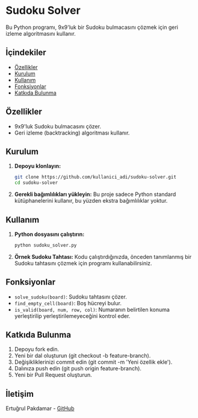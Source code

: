 # Sudoku Solver

Bu Python programı, 9x9'luk bir Sudoku bulmacasını çözmek için geri izleme algoritmasını kullanır.

## İçindekiler

- [Özellikler](#özellikler)
- [Kurulum](#kurulum)
- [Kullanım](#kullanım)
- [Fonksiyonlar](#fonksiyonlar)
- [Katkıda Bulunma](#katkıda-bulunma)

## Özellikler

- 9x9'luk Sudoku bulmacasını çözer.
- Geri izleme (backtracking) algoritması kullanır.

## Kurulum

1. **Depoyu klonlayın:**
    ```sh
    git clone https://github.com/kullanici_adi/sudoku-solver.git
    cd sudoku-solver
    ```

2. **Gerekli bağımlılıkları yükleyin:**
    Bu proje sadece Python standard kütüphanelerini kullanır, bu yüzden ekstra bağımlılıklar yoktur.

## Kullanım

1. **Python dosyasını çalıştırın:**
    ```sh
    python sudoku_solver.py
    ```

2. **Örnek Sudoku Tahtası:**
    Kodu çalıştırdığınızda, önceden tanımlanmış bir Sudoku tahtasını çözmek için programı kullanabilirsiniz.

## Fonksiyonlar

- `solve_sudoku(board)`: Sudoku tahtasını çözer.
- `find_empty_cell(board)`: Boş hücreyi bulur.
- `is_valid(board, num, row, col)`: Numaranın belirtilen konuma yerleştirilip yerleştirilemeyeceğini kontrol eder.

## Katkıda Bulunma

1. Depoyu fork edin.
2. Yeni bir dal oluşturun (git checkout -b feature-branch).
3. Değişikliklerinizi commit edin (git commit -m 'Yeni özellik ekle').
4. Dalınıza push edin (git push origin feature-branch).
5. Yeni bir Pull Request oluşturun.

## İletişim

Ertuğrul Pakdamar - [GitHub](https://github.com/Ertugrul-Pakdamar)
